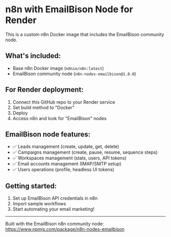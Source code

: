 # n8n with EmailBison Node for Render

This is a custom n8n Docker image that includes the EmailBison community node.

## What's included:
- Base n8n Docker image (`n8nio/n8n:latest`)
- EmailBison community node (`n8n-nodes-emailbison@1.0.0`)

## For Render deployment:
1. Connect this GitHub repo to your Render service
2. Set build method to "Docker"
3. Deploy
4. Access n8n and look for "EmailBison" nodes

## EmailBison node features:
- ✅ Leads management (create, update, get, delete)
- ✅ Campaigns management (create, pause, resume, sequence steps)
- ✅ Workspaces management (stats, users, API tokens)
- ✅ Email accounts management (IMAP/SMTP setup)
- ✅ Users operations (profile, headless UI tokens)

## Getting started:
1. Set up EmailBison API credentials in n8n
2. Import sample workflows
3. Start automating your email marketing!

---
Built with the EmailBison n8n community node: https://www.npmjs.com/package/n8n-nodes-emailbison